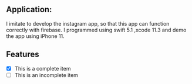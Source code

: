 ## Application: 

I imitate to develop the instagram app,  so that this app can function correctly with firebase. I programmed using swift 5.1 ,xcode 11.3 and demo the app using iPhone 11.

## Features
- [x] This is a complete item
- [ ] This is an incomplete item
